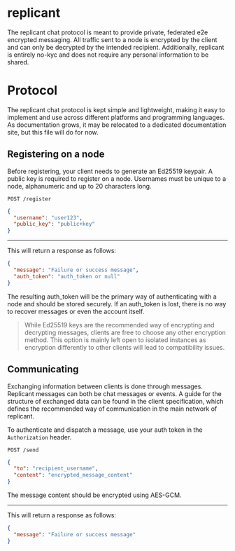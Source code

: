 # replicant

The replicant chat protocol is meant to provide private, federated e2e encrypted messaging.
All traffic sent to a node is encrypted by the client and can only be decrypted by the intended recipient.
Additionally, replicant is entirely no-kyc and does not require any personal information to be shared.

# Protocol

The replicant chat protocol is kept simple and lightweight, making it easy to implement and use across different platforms and programming languages.
As documentation grows, it may be relocated to a dedicated documentation site, but this file will do for now.

## Registering on a node

Before registering, your client needs to generate an Ed25519 keypair. A public key is required to register on a node.
Usernames must be unique to a node, alphanumeric and up to 20 characters long.

`POST /register`

```json
{
  "username": "user123",
  "public_key": "public+key"
}
```

---

This will return a response as follows:

```json
{
  "message": "Failure or success message",
  "auth_token": "auth_token or null"
}
```

The resulting auth_token will be the primary way of authenticating with a node and should be stored securely. If an auth_token is lost, there is no way to recover messages or even the account itself.

> While Ed25519 keys are the recommended way of encrypting and decrypting messages, clients are free to choose any other encryption method. This option is mainly left open to isolated instances as encryption differently to other clients will lead to compatibility issues.


## Communicating

Exchanging information between clients is done through messages. Replicant messages can both be chat messages or events. A guide for the structure of exchanged data can be found in the client specification, which defines the recommended way of communication in the main network of replicant.

To authenticate and dispatch a message, use your auth token in the `Authorization` header.

`POST /send`

```json
{
  "to": "recipient_username",
  "content": "encrypted_message_content"
}
```

The message content should be encrypted using AES-GCM.

---

This will return a response as follows:

```json
{
  "message": "Failure or success message"
}
```
